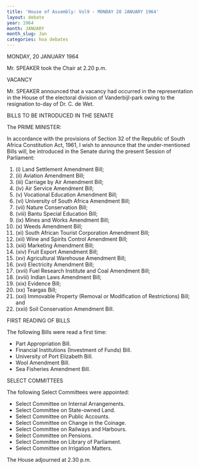 ```yaml
---
title: 'House of Assembly: Vol9 - MONDAY 20 JANUARY 1964'
layout: debate
year: 1964
month: JANUARY
month_slug: Jan
categories: hoa debates
---
```


<debateSection name="#opening">

<heading>MONDAY, 20 JANUARY 1964</heading>

<p>Mr. SPEAKER took the Chair at <recordedTime time="1964-01-20T14:20:00">2.20 p.m.</recordedTime></p>

<debateSection name="vacancy">

<heading>VACANCY</heading>

<p>Mr. SPEAKER announced that a vacancy had occurred in the representation in the House of the electoral division of Vanderbijl-park owing to the resignation to-day of Dr. C. de Wet.</p>

</debateSection>

<debateSection name="#bills_to_be_introduced_in_the_senate">

<heading>BILLS TO BE INTRODUCED IN THE SENATE</heading>

<speech by="#prime_minister">

<from>The <person refersTo="hansard_za">PRIME MINISTER</person>:</from>

<p>In accordance with the provisions of Section 32 of the Republic of South Africa Constitution Act, 1961, I wish to announce that the under-mentioned Bills will, be introduced in the Senate during the present Session of Parliament:</p>

<ol>

<li>(i) Land Settlement Amendment Bill;</li>

<li>(ii) Aviation Amendment Bill;</li>

<li>(iii) Carriage by Air Amendment Bill;</li>

<li>(iv) Air Service Amendment Bill;</li>

<li>(v) Vocational Education Amendment Bill;</li>

<li>(vi) University of South Africa Amendment Bill;</li>

<li>(vii) Nature Conservation Bill;</li>

<li>(viii) Bantu Special Education Bill;</li>

<li>(ix) Mines and Works Amendment Bill;</li>

<li>(x) Weeds Amendment Bill;</li>

<li>(xi) South African Tourist Corporation Amendment Bill;</li>

<li>(xii) Wine and Spirits Control Amendment Bill;</li>

<li>(xiii) Marketing Amendment Bill;</li>

<li>(xiv) Fruit Export Amendment Bill;</li>

<li>(xv) Agricultural Warehouse Amendment Bill;</li>

<li>(xvi) Electricity Amendment Bill;</li>

<li>(xvii) Fuel Research Institute and Coal Amendment Bill;</li>

<li>(xviii) Indian Laws Amendment Bill;</li>

<li>(xix) Evidence Bill;</li>

<li>(xx) Teargas Bill;</li>

<li>(xxi) Immovable Property (Removal or Modification of Restrictions) Bill; and</li>

<li>(xxii) Soil Conservation Amendment Bill.</li>

</ol>

</speech>

</debateSection>

<debateSection name="#first_reading_of_bills">

<heading>FIRST READING OF BILLS</heading>

<p>The following Bills were read a first time:</p>

<ul>

<li>Part Appropriation Bill.</li>

<li>Financial Institutions (Investment of Funds) Bill.</li>

<li>University of Port Elizabeth Bill.</li>

<li>Wool Amendment Bill.</li>

<li>Sea Fisheries Amendment Bill.</li>

</ul>

</debateSection>

<debateSection name="#select_committees">

<heading>SELECT COMMITTEES</heading>

<p>The following Select Committees were appointed:</p>

<ul>

<li>Select Committee on Internal Arrangements.</li>

<li>Select Committee on State-owned Land.</li>

<li>Select Committee on Public Accounts.</li>

<li>Select Committee on Change in the Coinage.</li>

<li>Select Committee on Railways and Harbours.</li>

<li>Select Committee on Pensions.</li>

<li>Select Committee on Library of Parliament.</li>

<li>Select Committee on Irrigation Matters.</li>

</ul>

<adjournment>

<p>The House adjourned at <recordedTime time="1964-01-20T14:30:00">2.30 p.m.</recordedTime></p>

</adjournment>

</debateSection>

</debateSection>

